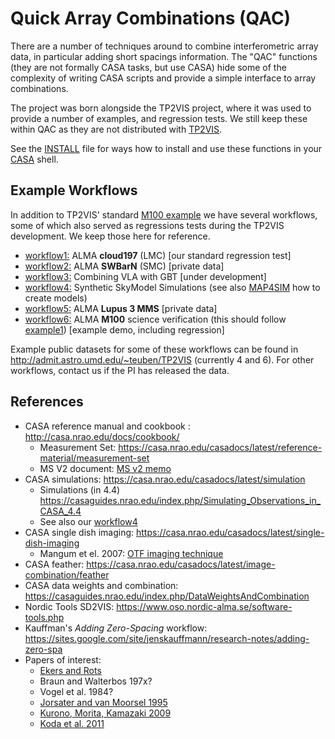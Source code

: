 # Quick Array Combinations (QAC)

There are a number of techniques around to combine interferometric
array data, in particular adding short spacings information.  The
"QAC" functions (they are not formally CASA tasks, but use CASA) hide
some of the complexity of writing CASA scripts and provide a simple
interface to array combinations.

The project was born alongside the TP2VIS project, where it was used
to provide a number of examples, and regression tests. We still keep
these within QAC as they are not distributed with
[TP2VIS](https://github.com/tp2vis/distribute).

See the
[INSTALL](INSTALL)
file for ways how to install and use these functions in your
[CASA](https://casa.nrao.edu/casa_obtaining.shtml)
shell. 


## Example Workflows

In addition to TP2VIS' standard 
[M100 example](https://github.com/tp2vis/distribute/blob/master/example1.md)
we have several workflows, some of which also served as regressions tests during the TP2VIS development. We keep those
here for reference.

* [workflow1:](workflows/workflow1.md) ALMA **cloud197** (LMC)  [our standard regression test]
* [workflow2:](workflows/workflow2.md) ALMA **SWBarN** (SMC)  [private data]
* [workflow3:](workflows/workflow3.md) Combining VLA with GBT [under development]
* [workflow4:](workflows/workflow4.md) Synthetic SkyModel Simulations (see also [MAP4SIM](map4sim.md) how to create models) 
* [workflow5:](workflows/workflow5.md) ALMA **Lupus 3 MMS** [private data]
* [workflow6:](workflows/workflow6.md) ALMA **M100** science verification (this should follow [example1](example1.md)) [example demo, including regression]

Example public datasets for some of these workflows can be found in http://admit.astro.umd.edu/~teuben/TP2VIS (currently 4 and 6). For
other workflows, contact us if the PI has released the data.


## References

* CASA reference manual and cookbook : http://casa.nrao.edu/docs/cookbook/
   * Measurement Set: https://casa.nrao.edu/casadocs/latest/reference-material/measurement-set
   * MS V2 document: [MS v2 memo](https://casa.nrao.edu/casadocs/latest/reference-material/229-1.ps/@@download/file/229.ps)
* CASA simulations: https://casa.nrao.edu/casadocs/latest/simulation
  * Simulations (in 4.4) https://casaguides.nrao.edu/index.php/Simulating_Observations_in_CASA_4.4
  * See also our [workflow4](workflow4.md)
* CASA single dish imaging:  https://casa.nrao.edu/casadocs/latest/single-dish-imaging
  * Mangum et el. 2007:  [OTF imaging technique](https://www.aanda.org/articles/aa/pdf/2007/41/aa7811-07.pdf)
* CASA feather: https://casa.nrao.edu/casadocs/latest/image-combination/feather
* CASA data weights and combination:  https://casaguides.nrao.edu/index.php/DataWeightsAndCombination
* Nordic Tools SD2VIS: https://www.oso.nordic-alma.se/software-tools.php
* Kauffman's *Adding Zero-Spacing* workflow: https://sites.google.com/site/jenskauffmann/research-notes/adding-zero-spa
* Papers of interest:
  * [Ekers and Rots]()
  * Braun and Walterbos  197x?
  * Vogel et al.   1984?
  * [Jorsater and van Moorsel 1995](http://adsabs.harvard.edu/abs/1995AJ....110.2037J)
  * [Kurono, Morita, Kamazaki 2009](http://adsabs.harvard.edu/abs/2009PASJ...61..873K)
  * [Koda et al. 2011](http://adsabs.harvard.edu/abs/2011ApJS..193...19K)
